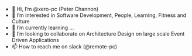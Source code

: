 - 👋 Hi, I’m @xero-pc (Peter Channon)
- 👀 I’m interested in Software Development, People, Learning, Fitness and Culture
- 🌱 I’m currently learning ...
- 💞️ I’m looking to collaborate on Architecture Design on large scale Event Driven Applications
- 📫 How to reach me on slack (@remote-pc)
